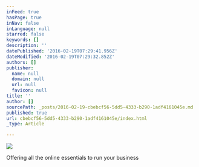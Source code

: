 ```yaml
---
inFeed: true
hasPage: true
inNav: false
inLanguage: null
starred: false
keywords: []
description: ''
datePublished: '2016-02-19T07:29:41.956Z'
dateModified: '2016-02-19T07:29:32.852Z'
authors: []
publisher:
  name: null
  domain: null
  url: null
  favicon: null
title: ''
author: []
sourcePath: _posts/2016-02-19-cbebcf56-5dd5-4333-b290-1adf4161045e.md
published: true
url: cbebcf56-5dd5-4333-b290-1adf4161045e/index.html
_type: Article

---
```

![](https://the-grid-user-content.s3-us-west-2.amazonaws.com/c1139135-223b-44cc-8ba4-0f814c290e31.jpg)

Offering all the online essentials to run your business